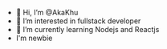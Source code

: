 - 👋 Hi, I’m @AkaKhu
- 👀 I’m interested in fullstack developer
- 🌱 I’m currently learning Nodejs and Reactjs
- I'm newbie

